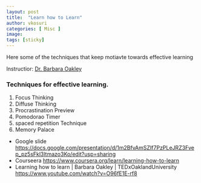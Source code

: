 ```yaml
---
layout: post
title:  "Learn how to Learn"
author: vkosuri
categories: [ Misc ]
image: 
tags: [sticky]
---
```

Here some of the techniques that keep motiavte towards effective learning

Instructior: [Dr. Barbara Oakley](https://www.coursera.org/instructor/barboakley)

### Techniques for effective learning.

1. Focus Thinking
2. Diffuse Thinking
3. Procrastination Preview
4. Pomodorao Timer
5. spaced repetition Technique
6. Memory Palace 

* Google slide https://docs.google.com/presentation/d/1m2BfvAmSZIf7PzPLeJRZ3Fvep_pz5sFkl3ltmazo3Ko/edit?usp=sharing
* Courseera https://www.coursera.org/learn/learning-how-to-learn
* Learning how to learn | Barbara Oakley | TEDxOaklandUniversity https://www.youtube.com/watch?v=O96fE1E-rf8